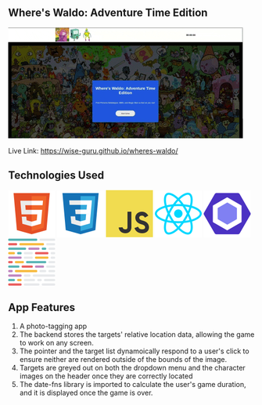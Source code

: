 ## Where's Waldo: Adventure Time Edition

![Where's Waldo Gif](https://github.com/wise-guru/portfolio/blob/main/src/assets/projects/waldo.gif)

Live Link: https://wise-guru.github.io/wheres-waldo/

## Technologies Used

[![HTML5](https://github.com/wise-guru/portfolio/blob/main/src/assets/skills/html.svg)](https://en.wikipedia.org/wiki/HTML) [![CSS3](https://github.com/wise-guru/portfolio/blob/main/src/assets/skills/css.svg)](https://en.wikipedia.org/wiki/CSS) [![Javascript](https://github.com/wise-guru/portfolio/blob/main/src/assets/skills/javascript.svg)](https://en.wikipedia.org/wiki/JavaScript) [![ReactJS](https://github.com/wise-guru/portfolio/blob/main/src/assets/skills/react.svg)](<https://en.wikipedia.org/wiki/React_(JavaScript_library)>) [![ESLint](https://github.com/wise-guru/portfolio/blob/main/src/assets/skills/eslint.svg)](https://en.wikipedia.org/wiki/ESLint) [![Prettier](https://github.com/wise-guru/portfolio/blob/main/src/assets/skills/prettier.svg)](https://prettier.io/)

## App Features

1. A photo-tagging app
2. The backend stores the targets' relative location data, allowing the game to work on any screen.
3. The pointer and the target list dynamoically respond to a user's click to ensure neither are rendered outside of the bounds of the image.
4. Targets are greyed out on both the dropdown menu and the character images on the header once they are correctly located
5. The date-fns library is imported to calculate the user's game duration, and it is displayed once the game is over.
